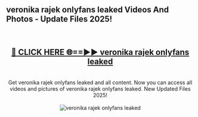 <h2>veronika rajek onlyfans leaked Videos And Photos - Update Files 2025!</h2>
<br>
<div align="center">
<h2><a href="https://linkcuts.com/hfmhzwbr" rel="nofollow">🔴 CLICK HERE 🌐==►► veronika rajek onlyfans leaked</a></h2>
<br>
Get veronika rajek onlyfans leaked and all content. Now you can access all videos and pictures of veronika rajek onlyfans leaked. New Updated Files 2025!
<br>
<br>
<a href="https://linkcuts.com/hfmhzwbr" rel="nofollow" data-target="animated-image.originalLink"><img src="https://i.ibb.co.com/WyWwxjT/player-gif2.gif" alt="veronika rajek onlyfans leaked" style="max-width: 100%; display: inline-block;" data-target="animated-image.originalImage"></a>
</div>
<br>